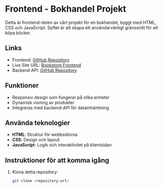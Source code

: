 # Frontend - Bokhandel Projekt

Detta är frontend-delen av vårt projekt för en bokhandel, byggt med HTML, CSS och JavaScript. Syftet är att skapa ett användarvänligt gränssnitt för att köpa böcker.

## Links
- Frontend: [GitHub Repository](https://github.com/bookshop-projektarbete/bookshop-frontend)
- Live Site URL: [Bookstore Frontend](https://bookshop-frontend-seven.vercel.app/)
- Backend API: [GitHub Repository](https://github.com/bookshop-projektarbete/bookshop-backend)

## Funktioner
- Responsiv design som fungerar på olika enheter
- Dynamisk visning av produkter
- Integreras med backend-API för datainhämtning

## Använda teknologier
- **HTML**: Struktur för webbsidorna
- **CSS**: Design och layout
- **JavaScript**: Logik och interaktivitet på klientsidan

## Instruktioner för att komma igång
1. Klona detta repository:
   ```bash
   git clone <repository-url>
